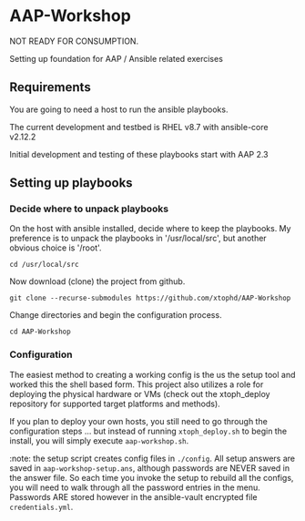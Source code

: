 # AAP-Workshop

NOT READY FOR CONSUMPTION.  

Setting up foundation for AAP / Ansible related exercises

## Requirements

You are going to need a host to run the ansible playbooks.  

The current development and testbed is RHEL v8.7 with ansible-core v2.12.2

Initial development and testing of these playbooks start with AAP 2.3

## Setting up playbooks

### Decide where to unpack playbooks

On the host with ansible installed, decide where to keep the playbooks. My preference is to unpack the playbooks in '/usr/local/src', but another obvious choice is '/root'.

```cd /usr/local/src```

Now download (clone) the project from github.

```git clone --recurse-submodules https://github.com/xtophd/AAP-Workshop```

Change directories and begin the configuration process.

```cd AAP-Workshop```

### Configuration

The easiest method to creating a working config is the us the setup tool and worked this the shell based form.  This project also utilizes a role for deploying the physical hardware or VMs (check out the xtoph_deploy repository for supported target platforms and methods).

If you plan to deploy your own hosts, you still need to go through the configuration steps ... but instead of running `xtoph_deploy.sh` to begin the install, you will simply execute `aap-workshop.sh`.

:note: the setup script creates config files in `./config`.  All setup answers are saved in `aap-workshop-setup.ans`, although passwords are NEVER saved in the answer file.  So each time you invoke the setup to rebuild all the configs, you will need to walk through all the password entries in the menu.  Passwords ARE stored however in the ansible-vault encrypted file `credentials.yml`.



